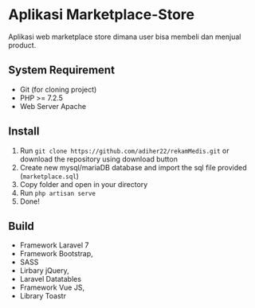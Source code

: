 # Aplikasi Marketplace-Store 
Aplikasi web marketplace store dimana user bisa membeli dan menjual product.

## System Requirement
- Git (for cloning project)
- PHP >= 7.2.5
- Web Server Apache 

## Install
1. Run `git clone https://github.com/adiher22/rekamMedis.git` or download the repository using download button
2. Create new mysql/mariaDB database and import the sql file provided (`marketplace.sql`)
3. Copy folder and open in your directory
4. Run `php artisan serve` 
5. Done!

## Build
- Framework Laravel 7
- Framework Bootstrap, 
- SASS
- Lirbary jQuery,
- Laravel Datatables 
- Framework Vue JS, 
- Library Toastr